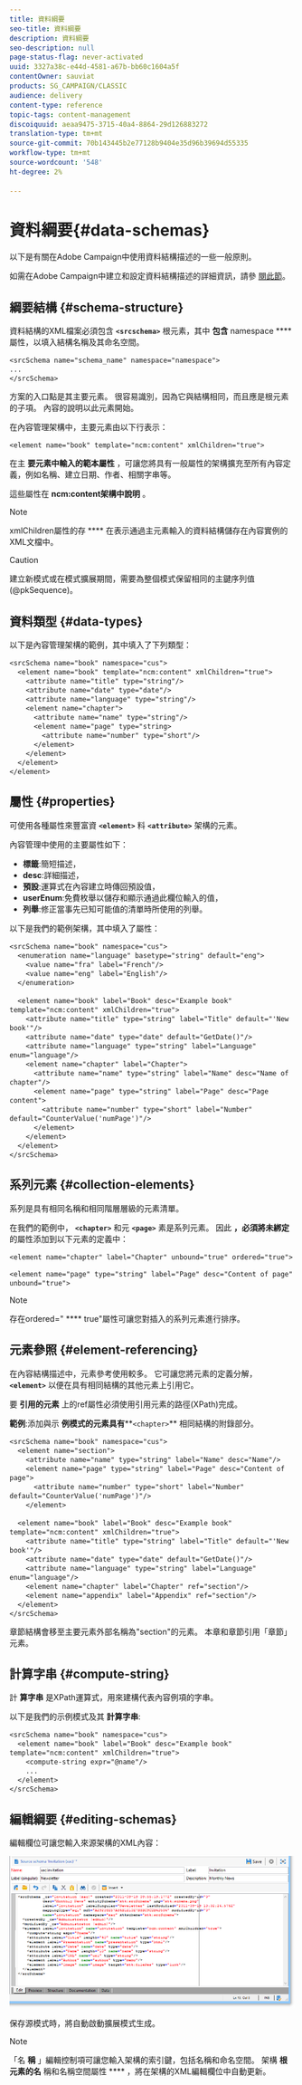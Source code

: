 ```yaml
---
title: 資料綱要
seo-title: 資料綱要
description: 資料綱要
seo-description: null
page-status-flag: never-activated
uuid: 3327a38c-e44d-4581-a67b-bb60c1604a5f
contentOwner: sauviat
products: SG_CAMPAIGN/CLASSIC
audience: delivery
content-type: reference
topic-tags: content-management
discoiquuid: aeaa9475-3715-40a4-8864-29d126883272
translation-type: tm+mt
source-git-commit: 70b143445b2e77128b9404e35d96b39694d55335
workflow-type: tm+mt
source-wordcount: '548'
ht-degree: 2%

---
```



# 資料綱要{#data-schemas}

以下是有關在Adobe Campaign中使用資料結構描述的一些一般原則。

如需在Adobe Campaign中建立和設定資料結構描述的詳細資訊，請參 [閱此節](../../configuration/using/about-schema-edition.md)。

## 綱要結構 {#schema-structure}

資料結構的XML檔案必須包含 **`<srcschema>`** 根元素，其中 **包含** namespace **** 屬性，以填入結構名稱及其命名空間。

```
<srcSchema name="schema_name" namespace="namespace">
...
</srcSchema>
```

方案的入口點是其主要元素。 很容易識別，因為它與結構相同，而且應是根元素的子項。 內容的說明以此元素開始。

在內容管理架構中，主要元素由以下行表示：

```
<element name="book" template="ncm:content" xmlChildren="true">
```

在主 **要元素中輸入的範本屬性** ，可讓您將具有一般屬性的架構擴充至所有內容定義，例如名稱、建立日期、作者、相關字串等。

這些屬性在 **ncm:content架構中說明** 。

>[!NOTE]
>
>xmlChildren屬性的存 **** 在表示通過主元素輸入的資料結構儲存在內容實例的XML文檔中。

>[!CAUTION]
>
>建立新模式或在模式擴展期間，需要為整個模式保留相同的主鍵序列值(@pkSequence)。

## 資料類型 {#data-types}

以下是內容管理架構的範例，其中填入了下列類型：

```
<srcSchema name="book" namespace="cus">
  <element name="book" template="ncm:content" xmlChildren="true">
    <attribute name="title" type="string"/>
    <attribute name="date" type="date"/>
    <attribute name="language" type="string"/>
    <element name="chapter">
      <attribute name="name" type="string"/>
      <element name="page" type="string>
        <attribute name="number" type="short"/>
      </element>
    </element>
  </element>
</element>
```

## 屬性 {#properties}

可使用各種屬性來豐富資 **`<element>`** 料 **`<attribute>`** 架構的元素。

內容管理中使用的主要屬性如下：

* **標籤**:簡短描述，
* **desc**:詳細描述，
* **預設**:運算式在內容建立時傳回預設值，
* **userEnum**:免費枚舉以儲存和顯示通過此欄位輸入的值，
* **列舉**:修正當事先已知可能值的清單時所使用的列舉。

以下是我們的範例架構，其中填入了屬性：

```
<srcSchema name="book" namespace="cus">
  <enumeration name="language" basetype="string" default="eng">    
    <value name="fra" label="French"/>    
    <value name="eng" label="English"/>   
  </enumeration>

  <element name="book" label="Book" desc="Example book" template="ncm:content" xmlChildren="true">
    <attribute name="title" type="string" label="Title" default="'New book'"/>
    <attribute name="date" type="date" default="GetDate()"/>
    <attribute name="language" type="string" label="Language" enum="language"/>
    <element name="chapter" label="Chapter">
      <attribute name="name" type="string" label="Name" desc="Name of chapter"/>
      <element name="page" type="string" label="Page" desc="Page content">
        <attribute name="number" type="short" label="Number" default="CounterValue('numPage')"/>
      </element>
    </element>
  </element>
</srcSchema>
```

## 系列元素 {#collection-elements}

系列是具有相同名稱和相同階層層級的元素清單。

在我們的範例中， **`<chapter>`** 和元 **`<page>`** 素是系列元素。 因此 **，必須將未綁定** 的屬性添加到以下元素的定義中：

```
<element name="chapter" label="Chapter" unbound="true" ordered="true">
```

```
<element name="page" type="string" label="Page" desc="Content of page" unbound="true">
```

>[!NOTE]
>
>存在ordered=&quot; **** true&quot;屬性可讓您對插入的系列元素進行排序。

## 元素參照 {#element-referencing}

在內容結構描述中，元素參考使用較多。 它可讓您將元素的定義分解， **`<element>`** 以便在具有相同結構的其他元素上引用它。

要 **引用的元素** 上的ref屬性必須使用引用元素的路徑(XPath)完成。

**範例**:添加與示 **例模式的元素具有****`<chapter>`** 相同結構的附錄部分。

```
<srcSchema name="book" namespace="cus">
  <element name="section">
    <attribute name="name" type="string" label="Name" desc="Name"/>
    <element name="page" type="string" label="Page" desc="Content of page">
      <attribute name="number" type="short" label="Number" default="CounterValue('numPage')"/>
    </element>

  <element name="book" label="Book" desc="Example book" template="ncm:content" xmlChildren="true">
    <attribute name="title" type="string" label="Title" default="'New book'"/>
    <attribute name="date" type="date" default="GetDate()"/>
    <attribute name="language" type="string" label="Language" enum="language"/>
    <element name="chapter" label="Chapter" ref="section"/>
    <element name="appendix" label="Appendix" ref="section"/>
  </element>
</srcSchema>
```

章節結構會移至主要元素外部名稱為&quot;section&quot;的元素。 本章和章節引用「章節」元素。

## 計算字串 {#compute-string}

計 **算字串** 是XPath運算式，用來建構代表內容例項的字串。

以下是我們的示例模式及其 **計算字串**:

```
<srcSchema name="book" namespace="cus">
  <element name="book" label="Book" desc="Example book" template="ncm:content" xmlChildren="true">
    <compute-string expr="@name"/>
    ...
  </element>
</srcSchema>
```

## 編輯綱要 {#editing-schemas}

編輯欄位可讓您輸入來源架構的XML內容：

![](assets/d_ncs_integration_schema_edition.png)

保存源模式時，將自動啟動擴展模式生成。

>[!NOTE]
>
>「名 **稱** 」編輯控制項可讓您輸入架構的索引鍵，包括名稱和命名空間。 架構 **根元素的名** 稱和名稱空間屬性 **** ，將在架構的XML編輯欄位中自動更新。

